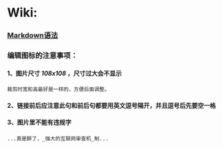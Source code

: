 # Wiki:

### **[Markdown语法](https://docs.github.com/cn/get-started/writing-on-github/getting-started-with-writing-and-formatting-on-github/basic-writing-and-formatting-syntax)**

### 编辑图标的注意事项：

#### 1、图片尺寸 *108x108* ，尺寸过大会不显示

`裁剪时宽和高最好是一样的，方便后面调整。`

#### 2、链接前后应注意此句和前后句都要用英文逗号隔开，并且逗号后先要空一格

#### 3、图片里不能有违规字

`...真是醉了，_强大的互联网审查机_制...`


